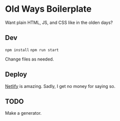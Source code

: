# Old Ways Boilerplate

Want plain HTML, JS, and CSS like in the olden days?

## Dev

`npm install`
`npm run start`

Change files as needed.

## Deploy

[Netlify](https://www.netlify.com/blog/2016/10/27/a-step-by-step-guide-deploying-a-static-site-or-single-page-app/) is amazing. Sadly, I get no money for saying so.

## TODO

Make a generator.
